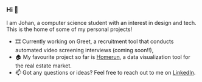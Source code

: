 ### Hi 👋
I am Johan, a computer science student with an interest in design and tech. This is the home of some of my personal projects! 

- 🎞️ Currently working on Greet, a recruitment tool that conducts automated video screening interviews (coming soon!!),
- 🏠 My favourite project so far is [Homerun](https://github.com/johan-akerman/homerun), a data visualization tool for the real estate market.
- 📫 Got any questions or ideas? Feel free to reach out to me on [LinkedIn](https://www.linkedin.com/in/johan-akerman/).
